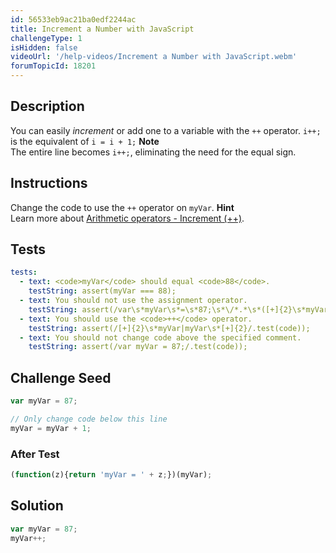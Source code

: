 ```yaml
---
id: 56533eb9ac21ba0edf2244ac
title: Increment a Number with JavaScript
challengeType: 1
isHidden: false
videoUrl: '/help-videos/Increment a Number with JavaScript.webm'
forumTopicId: 18201
---
```


## Description
<section id='description'>
You can easily <dfn>increment</dfn> or add one to a variable with the <code>++</code> operator.
<code>i++;</code>
is the equivalent of
<code>i = i + 1;</code>
<strong>Note</strong><br>The entire line becomes <code>i++;</code>, eliminating the need for the equal sign.
</section>

## Instructions
<section id='instructions'>
Change the code to use the <code>++</code> operator on <code>myVar</code>.
<strong>Hint</strong><br>Learn more about <a href="https://developer.mozilla.org/en/docs/Web/JavaScript/Reference/Operators/Arithmetic_Operators#Increment_()" target="_blank">Arithmetic operators - Increment (++)</a>.
</section>

## Tests
<section id='tests'>

```yml
tests:
  - text: <code>myVar</code> should equal <code>88</code>.
    testString: assert(myVar === 88);
  - text: You should not use the assignment operator.
    testString: assert(/var\s*myVar\s*=\s*87;\s*\/*.*\s*([+]{2}\s*myVar|myVar\s*[+]{2});/.test(code));
  - text: You should use the <code>++</code> operator.
    testString: assert(/[+]{2}\s*myVar|myVar\s*[+]{2}/.test(code));
  - text: You should not change code above the specified comment.
    testString: assert(/var myVar = 87;/.test(code));

```

</section>

## Challenge Seed
<section id='challengeSeed'>

<div id='js-seed'>

```js
var myVar = 87;

// Only change code below this line
myVar = myVar + 1;

```

</div>


### After Test
<div id='js-teardown'>

```js
(function(z){return 'myVar = ' + z;})(myVar);
```

</div>

</section>

## Solution
<section id='solution'>


```js
var myVar = 87;
myVar++;
```

</section>
